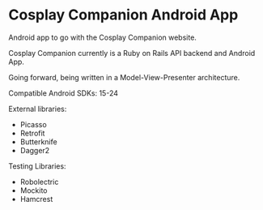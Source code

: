 # Cosplay Companion Android App
Android app to go with the Cosplay Companion website.

Cosplay Companion currently is a Ruby on Rails API backend and Android App.

Going forward, being written in a Model-View-Presenter architecture.

Compatible Android SDKs: 15-24

External libraries:
* Picasso
* Retrofit
* Butterknife
* Dagger2

Testing Libraries:
* Robolectric
* Mockito
* Hamcrest
